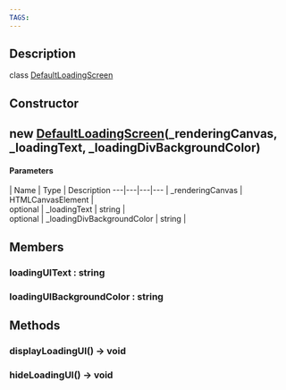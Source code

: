 ```yaml
---
TAGS:
---
```

## Description

class [DefaultLoadingScreen](/classes/3.0/DefaultLoadingScreen)



## Constructor

## new [DefaultLoadingScreen](/classes/3.0/DefaultLoadingScreen)(_renderingCanvas, _loadingText, _loadingDivBackgroundColor)



#### Parameters
 | Name | Type | Description
---|---|---|---
 | _renderingCanvas | HTMLCanvasElement |    
optional | _loadingText | string |    
optional | _loadingDivBackgroundColor | string |    
## Members

### loadingUIText : string



### loadingUIBackgroundColor : string



## Methods

### displayLoadingUI() &rarr; void


### hideLoadingUI() &rarr; void


